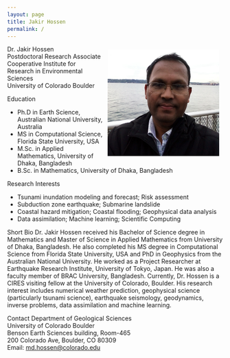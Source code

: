 ```yaml
---
layout: page
title: Jakir Hossen
permalink: /
---
```

<!--{% include image.html url="/images/my_photo.jpg" caption="My photo." width=50 align="right" %}-->
<!--img style="padding: 20px; " src="/images/my_photo1.png" alt="My photo" width="360" align="right"-->

<img style="float: right; padding: 10px; width:260px; object-fit: cover;" src="/images/my_photo1.png" alt="My photo" >

Dr. Jakir Hossen<br>
Postdoctoral Research Associate<br>
Cooperative Institute for Research in Environmental Sciences<br>
University of Colorado Boulder<br>

<sc>Education</sc>
<ul>
  <li>Ph.D in Earth Science, Australian National University, Australia</li>
  <li>MS in Computational Science, Florida State University, USA</li>
  <li>M.Sc. in Applied Mathematics, University of Dhaka, Bangladesh</li>
  <li>B.Sc. in Mathematics, University of Dhaka, Bangladesh</li>
</ul> 

<sc>Research Interests</sc>
<ul>
 <li> Tsunami inundation modeling and forecast; Risk assessment </li>
 <li> Subduction zone earthquake; Submarine landslide </li>
  <li> Coastal hazard mitigation; Coastal flooding; Geophysical data analysis</li>
 <li> Data assimilation; Machine learning; Scientific Computing</li>
 </ul>

<sc>Short Bio</sc>
Dr. Jakir Hossen received his Bachelor of Science degree in Mathematics and Master of Science in Applied Mathematics from University of Dhaka, Bangladesh. He also completed his MS degree in Computational Science from Florida State University, USA and PhD in Geophysics from the Australian National University. He worked as a Project Researcher at Earthquake Research Institute, University of Tokyo, Japan. He was also a faculty member of BRAC University, Bangladesh. Currently, Dr. Hossen is a CIRES visiting fellow at the University of Colorado, Boulder. His research interest includes numerical weather prediction, geophysical science (particularly tsunami science), earthquake seismology, geodynamics, inverse problems, data assimilation  and machine learning. 

<sc>Contact</sc>
Department of Geological Sciences<br>
University of Colorado Boulder<br>
Benson Earth Sciences building, Room-465<br>
200 Colorado Ave, Boulder, CO 80309<br>
Email: <a href="mailto:md.hossen@colorado.edu"><span style="color: red">md.hossen@colorado.edu</span> </a><br>

<!--### Appointments
<ul>
  <li>2018-present: CIRES Visiting Fellow, University of Colorado Boulder, USA</li>	
  <li>2017-2018: Project Researcher, University of Tokyo, Japan</li>
  <li>2015-2018: Assistant Professor in Mathematics, BRAC University, Bangladesh</li>
  <li>2009-2011: Senior Lecturer in Mathematics, BRAC University, Bangladesh</li>
  <li>2002-2006: Lecturer in Mathematics, BRAC University, Bangladesh</li>
</ul>
-->


